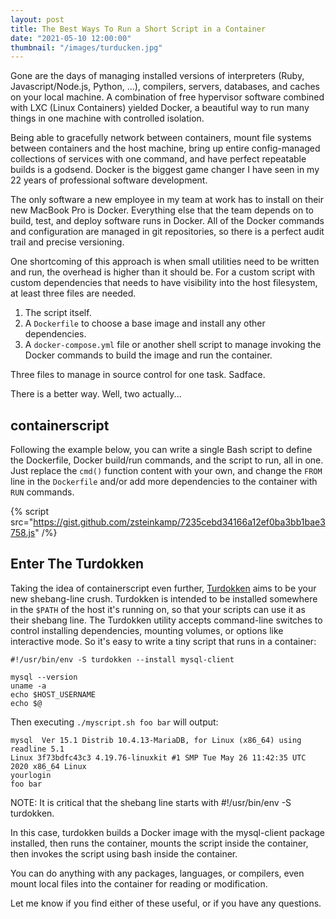 ```yaml
---
layout: post
title: The Best Ways To Run a Short Script in a Container
date: "2021-05-10 12:00:00"
thumbnail: "/images/turducken.jpg"
---
```


Gone are the days of managing installed versions of interpreters (Ruby, Javascript/Node.js, Python, ...), compilers, servers, databases, and caches on your local machine. A combination of free hypervisor software combined with LXC (Linux Containers) yielded Docker, a beautiful way to run many things in one machine with controlled isolation.

Being able to gracefully network between containers, mount file systems between containers and the host machine, bring up entire config-managed collections of services with one command, and have perfect repeatable builds is a godsend. Docker is the biggest game changer I have seen in my 22 years of professional software development.

The only software a new employee in my team at work has to install on their new MacBook Pro is Docker. Everything else that the team depends on to build, test, and deploy software runs in Docker. All of the Docker commands and configuration are managed in git repositories, so there is a perfect audit trail and precise versioning.

One shortcoming of this approach is when small utilities need to be written and run, the overhead is higher than it should be. For a custom script with custom dependencies that needs to have visibility into the host filesystem, at least three files are needed.

1. The script itself.
2. A `Dockerfile` to choose a base image and install any other dependencies.
3. A `docker-compose.yml` file or another shell script to manage invoking the Docker commands to build the image and run the container.

Three files to manage in source control for one task. Sadface.

There is a better way. Well, two actually...

## containerscript

Following the example below, you can write a single Bash script to define the Dockerfile, Docker build/run commands, and the script to run, all in one. Just replace the `cmd()` function content with your own, and change the `FROM` line in the `Dockerfile` and/or add more dependencies to the container with `RUN` commands.

{% script src="https://gist.github.com/zsteinkamp/7235cebd34166a12ef0ba3bb1bae3758.js" /%}

## Enter The Turdokken

Taking the idea of containerscript even further, [Turdokken](https://github.com/zsteinkamp/turdokken) aims to be your new shebang-line crush. Turdokken is intended to be installed somewhere in the `$PATH` of the host it's running on, so that your scripts can use it as their shebang line. The Turdokken utility accepts command-line switches to control installing dependencies, mounting volumes, or options like interactive mode. So it's easy to write a tiny script that runs in a container:

```
#!/usr/bin/env -S turdokken --install mysql-client

mysql --version
uname -a
echo $HOST_USERNAME
echo $@
```

Then executing `./myscript.sh foo bar` will output:

```
mysql  Ver 15.1 Distrib 10.4.13-MariaDB, for Linux (x86_64) using readline 5.1
Linux 3f73bdfc43c3 4.19.76-linuxkit #1 SMP Tue May 26 11:42:35 UTC 2020 x86_64 Linux
yourlogin
foo bar
```

NOTE: It is critical that the shebang line starts with #!/usr/bin/env -S turdokken.

In this case, turdokken builds a Docker image with the mysql-client package installed, then runs the container, mounts the script inside the container, then invokes the script using bash inside the container.

You can do anything with any packages, languages, or compilers, even mount local files into the container for reading or modification.

Let me know if you find either of these useful, or if you have any questions.
